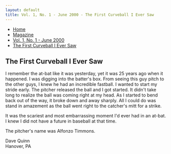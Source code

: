 ```yaml
---
layout: default
title: Vol. 1, No. 1 - June 2000 - The First Curveball I Ever Saw
---
```

<nav class="breadcrumb" aria-label="breadcrumbs">
  <ul>
    <li><a href="{{ site.url }}{{ site.baseurl }}/index.html">Home</a></li>
    <li><a href="{{ site.url }}{{ site.baseurl }}/pages/magazine/magazine.html">Magazine</a></li>
    <li><a href="{{ site.url }}{{ site.baseurl }}/pages/magazine/vol_1_no_1/bi_vol_1_no_1_home.html">Vol. 1, No. 1 - June 2000</a></li>
    <li class="is-active"><a href="#" aria-current="page">The First Curveball I Ever Saw</a></li>
  </ul>
</nav>

<section class="storycontent">
  <h1>The First Curveball I Ever Saw</h1>
  <p>
    I remember the at-bat like it was yesterday, yet it was 25 years ago when it happened. I was digging into the batter's box. From seeing this guy pitch to the other guys, I knew he had an incredible fastball. I wanted to start my stride early. The pitcher released the ball and I got started. It didn't take long to realize the ball was coming right at my head. As I started to bend back out of the way, it broke down and away sharply. All I could do was stand in amazement as the ball went right to the catcher's mitt for a strike.
  </p>

  <p>
    It was the scariest and most embarrassing moment I'd ever had in an at-bat. I knew I did not have a future in baseball at that time.
  </p>

  <p>
    The pitcher's name was Alfonzo Timmons.
  </p>

  <p>
    Dave Quinn<br />
    Hanover, PA
  </p>
</section>

